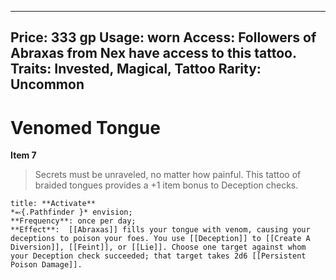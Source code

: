 
---
Price: 333 gp
Usage: worn
Access: Followers of Abraxas from Nex have access to this tattoo.
Traits: Invested, Magical, Tattoo
Rarity: Uncommon
---

# Venomed Tongue

**Item 7**

> Secrets must be unraveled, no matter how painful. This tattoo of braided tongues provides a +1 item bonus to Deception checks.

```ad-embed-ability
title: **Activate**
*⬻{.Pathfinder }* envision; 
**Frequency**: once per day;
**Effect**:  [[Abraxas]] fills your tongue with venom, causing your deceptions to poison your foes. You use [[Deception]] to [[Create A Diversion]], [[Feint]], or [[Lie]]. Choose one target against whom your Deception check succeeded; that target takes 2d6 [[Persistent Poison Damage]].

```
